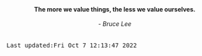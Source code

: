 
<div align="center"><b><span>The more we value things, the less we value ourselves.  </span></b><br><br><i> - Bruce Lee</i></div>
<br><br><kbd>Last updated:Fri Oct  7 12:13:47 2022</kbd>